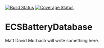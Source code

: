 [![Build Status](https://travis-ci.org/ECSHackWeek/ECSBatteryDatabase.svg?branch=master)](https://travis-ci.org/ECSHackWeek/ECSBatteryDatabase)
[![Coverage Status](https://coveralls.io/repos/github/ECSHackWeek/ECSBatteryDatabase/badge.svg?branch=master)](https://coveralls.io/github/ECSHackWeek/ECSBatteryDatabase?branch=master)

# ECSBatteryDatabase

Matt David Murbach will write something here.
